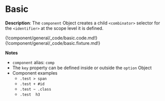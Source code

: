 # Basic

__Description__: The `component` Object creates a child `<combinator>` selector for the `<identifier>` at the scope level it is defined.

{!component/general/_code/basic.code.md!}
{!component/general/_code/basic.fixture.md!}

__Notes__

+ `component` alias: `comp`
+ The `key` property can be defined inside or outside the `option` Object
+ Component examples
    + `.test > span` <span data-offset="7.5" data-tooltip='Child selector: selects nodes that are direct children of the former specified element.' class="icon info"></span>
    + `.test + #id` <span data-offset="7" data-tooltip='General sibling selector: selects nodes that follow (not necessarily immediately) the former specified element, if both elements shared the same parent.' class="icon info"></span>
    + `.test ~ .class` <span data-offset="8.5" data-tooltip='Adjacent sibling selector: selects nodes that immediately follow the former specified element.' class="icon info"></span>
    + `.test  h3` <span data-offset="5.5" data-tooltip='Descendant selector: selects nodes that are children (not necessary direct children) of the former' class="icon info"></span>

<div class="cf"></div>
<div class="end"></div>

